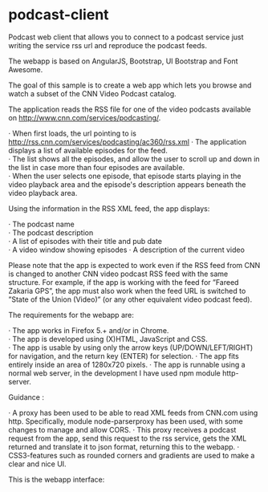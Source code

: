 # podcast-client
Podcast web client that allows you to connect to a podcast service just writing the service rss url  and reproduce the podcast feeds.

The webapp is based on AngularJS, Bootstrap, UI Bootstrap and Font Awesome.

The goal of this  sample is to create a web app which lets you browse and watch a subset of the CNN Video Podcast catalog.  

The application reads the RSS file for one of the video podcasts available on http://www.cnn.com/services/podcasting/.

 · When first loads, the url pointing to is http://rss.cnn.com/services/podcasting/ac360/rss.xml
 · The application displays a list of available episodes for the feed.   
 · The list shows all the  episodes, and allow the user to scroll up and down in the list in case more than four episodes are available.  
 · When the user selects one episode, that episode starts playing in the video playback area and the episode's description appears beneath the video playback area.  
 
Using the information in the RSS XML feed, the app displays:  

 · The podcast name  
 · The podcast description  
 · A list of episodes with their title and pub date  
 · A video window showing episodes
 · A description of the current video 
 
Please note that the app is expected to work even if the RSS feed from CNN is changed to another CNN video podcast RSS feed with the same structure. For example, if the app is working with the feed for ”Fareed Zakaria GPS”, the app must also work when the feed URL is switched to ”State of the Union (Video)” (or any other equivalent video podcast feed).  

The requirements for the webapp are:

· The app works in Firefox 5.+ and/or in Chrome.  
· The app is developed using (X)HTML, JavaScript and CSS.  
· The app is usable by using only the arrow keys (UP/DOWN/LEFT/RIGHT) for navigation, and the return key (ENTER) for selection. 
· The app fits entirely inside an area of 1280x720 pixels. 
· The app is runnable using a normal web server, in the development I have used npm module http-server. 

Guidance : 

· A  proxy has been used to be able to read XML feeds from CNN.com using http. Specifically, module node-parserproxy has been used, with some changes to manage and allow CORS. 
· This proxy receives a podcast request from the app, send this request to the rss service, gets the XML returned and translate it to json format, returning this to the webapp.
 · CSS3-features such as rounded corners and gradients are used  to make a clear and nice UI. 

This is the webapp interface:
